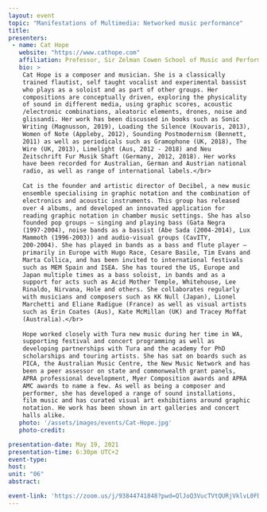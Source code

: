 ```yaml
---
layout: event
topic: "Manifestations of Multimedia: Networked music performance"
title: 
presenters:
 - name: Cat Hope
   website: "https://www.cathope.com"
   affiliation: Professor, Sir Zelman Cowen School of Music and Performance, Monash University
   bio: >
    Cat Hope is a composer and musician. She is a classically
    trained flautist, self taught vocalist and experimental bassist
    who plays as a soloist and as part of other groups. Her
    compositions are conceptually driven, exploring the physicality
    of sound in different media, using graphic scores, acoustic
    /electronic combinations, aleatoric elements, drones, noise and
    glissandi. Her work has been discussed in books such as Sonic
    Writing (Magnusson, 2019), Loading the Silence (Kouvaris, 2013),
    Women of Note (Appleby, 2012), Sounding Postmodernism (Bennett,
    2011) as well as periodicals such as Gramophone (UK, 2018), The
    Wire (UK, 2013), Limelight (Aus, 2012 - 2018) and Neu
    Zeitschrift Fur Musik Shaft (Germany, 2012, 2018). Her works
    have been recorded for Australian, German and Austrian national
    radio, as well as range of international labels.</br>
    
    Cat is the founder and artistic director of Decibel, a new music
    ensemble specialising in graphic notation and the combination of
    electronics and acoustic instruments. This group has released
    over 4 albums, and developed an innovated application for
    reading graphic notation in chamber music settings. She has also
    founded pop groups – singing and playing bass (Gata Negra
    (1997-2004), noise bands as a bassist (Abe Sada (2004-2014), Lux
    Mammoth (1996-2003)) and audio-visual groups (CavITY,
    200-2004). She has played in bands as a bass and flute player –
    primarily in Europe with Hugo Race, Cesare Basile, Tim Evans and
    Marta Collica, and has been invited to international festivals
    such as MEM Spain and ISEA. She has toured the US, Europe and
    Japan multiple times as a bass soloist, in bands and as a
    support for acts such as Acid Mother Temple, Whitehouse, Lee
    Rinaldo, Nirvana, Hole and others. She collaborates regularly
    with musicians and composers such as KK Null (Japan), Lionel
    Marchetti and Eliane Radigue (France) as well as visual artists
    such as Erin Coates (Aus), Kate McMillan (UK) and Tracey Moffat
    (Australia).</br>
    
    Hope worked closely with Tura new music during her time in WA,
    supporting festival and concert programming as well as
    developing partnerships with Tura and the academy for PhD
    scholarships and touring artists. She has sat on boards such as
    PICA, the Australian Music Centre, the New Music Network and has
    been a peer assessor on state and commonwealth grant panels,
    APRA professional development, Myer Composition awards and APRA
    AMC awards to name a few. As well as being a composer and
    performer, she has developed a range of sound installations,
    film music and has curated visual art exhibitions around graphic
    notation. He work has been shown in art galleries and concert
    halls alike.
   photo: '/assets/images/events/Cat-Hope.jpg'
   photo-credit:

presentation-date: May 19, 2021
presentation-time: 6:30pm UTC+2
event-type: 
host: 
unit: "06"
abstract: 

event-link: 'https://zoom.us/j/93844741848?pwd=QlJoQ3VucTVtQURjVklvL0FDQk1jdz09'
---
```

